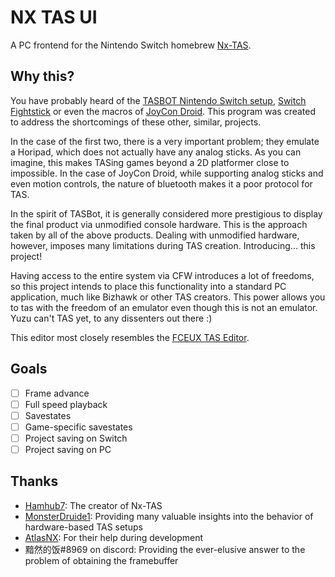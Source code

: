 # NX TAS UI
A PC frontend for the Nintendo Switch homebrew [Nx-TAS](https://github.com/hamhub7/nx-TAS).

## Why this?
You have probably heard of the [TASBOT Nintendo Switch setup](https://www.youtube.com/watch?v=VXRL7dUVT-M), [Switch Fightstick](https://github.com/shinyquagsire23/Switch-Fightstick) or even the macros of [JoyCon Droid](https://play.google.com/store/apps/details?id=com.rdapps.gamepad&hl=en_US). This program was created to address the shortcomings of these other, similar, projects.

In the case of the first two, there is a very important problem; they emulate a Horipad, which does not actually have any analog sticks. As you can imagine, this makes TASing games beyond a 2D platformer close to impossible. In the case of JoyCon Droid, while supporting analog sticks and even motion controls, the nature of bluetooth makes it a poor protocol for TAS.

In the spirit of TASBot, it is generally considered more prestigious to display the final product via unmodified console hardware. This is the approach taken by all of the above products. Dealing with unmodified hardware, however, imposes many limitations during TAS creation. Introducing... this project!

Having access to the entire system via CFW introduces a lot of freedoms, so this project intends to place this functionality into a standard PC application, much like Bizhawk or other TAS creators. This power allows you to tas with the freedom of an emulator even though this is not an emulator. Yuzu can't TAS yet, to any dissenters out there :)

This editor most closely resembles the [FCEUX TAS Editor](http://www.fceux.com/web/help/taseditor/).

## Goals
- [ ] Frame advance
- [ ] Full speed playback
- [ ] Savestates
- [ ] Game-specific savestates
- [ ] Project saving on Switch
- [ ] Project saving on PC

## Thanks
- [Hamhub7](https://github.com/hamhub7): The creator of Nx-TAS
- [MonsterDruide1](https://github.com/MonsterDruide1): Providing many valuable insights into the behavior of hardware-based TAS setups
- [AtlasNX](https://twitter.com/atlasnx?lang=en): For their help during development
- 黯然的饭#8969 on discord: Providing the ever-elusive answer to the problem of obtaining the framebuffer